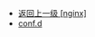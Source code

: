 - [返回上一级 [nginx]](ubuntu/docker/docker-config/nginx/nginx/)
- [conf.d](ubuntu/docker/docker-config/nginx/nginx/conf.d/)
